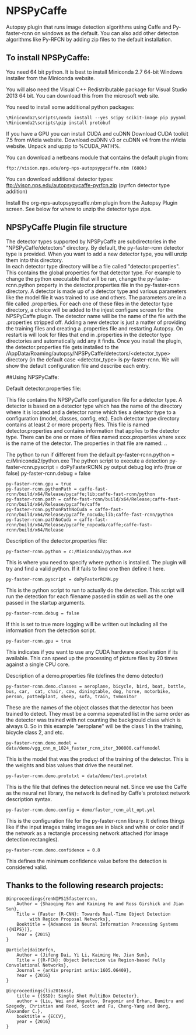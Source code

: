 # NPSPyCaffe
Autopsy plugin that runs image detection algorithms using Caffe and Py-faster-rcnn on windows as the default.  You can also add other detecton algorithms like Py-RFCN by adding zip files to the default installation.


## To install NPSPyCaffe:

You need 64 bit python.  It is best to install Miniconda 2.7 64-bit Windows installer from the Miniconda website.

You will also need the Visual C++ Redistributable package for Visual Studio 2013 64 bit.  You can download this from the microsoft web site.

You need to install some additional python packages:

    \Miniconda2\scripts\conda install --yes scipy scikit-image pip pyyaml
    \Miniconda2\scripts\pip install protobuf

If you have a GPU you can install CUDA and cuDNN
Download CUDA toolkit 7.5 from nVidia website.
Download cuDNN v3 or cuDNN v4 from the nVidia website.  Unpack and upzip to %CUDA_PATH%.

You can download a netbeans module that contains the default plugin from:

    ftp://vision.nps.edu/org-nps-autopsypycaffe.nbm (600k)

You can download additional detector types:
    ftp://vison.nps.edu/autopsypycaffe-pyrfcn.zip  (pyrfcn detector type addition)

Install the org-nps-autopsypycaffe.nbm plugin from the Autopsy Plugin screen.
See below for where to unzip the detector type zips.

## NPSPyCaffe Plugin file structure

The detector types supported by NPSPyCaffe are subdirectories in the "NPSPyCaffe/detectors" directory.  By default, the py-faster-rcnn detector type is provided.  When you want to add a new detector type, you will unzip them into this directory.  
In each detector type directory will be a file called "detector.properties". This contains the global properties for that detector type.  For example to change the python executable that will be ran, change the py-faster-rcnn.python property in the detector.properties file in the py-faster-rcnn directory.
A detector is made up of a detector type and various parameters like the model file it was trained to use and others.  The parameters are in a file called <detector name>.properties.  For each one of these files in the detector type directory, a choice will be added to the injest configure screen for the NPSPyCaffe plugin.  The detector name will be the name of the file with the .properties stripped off. Adding a new detector is just a matter of providing the training files and creating a <detector name>.properties file and restarting Autopsy.  On restart is will look for files that end in .properties in the detector type directories and automatically add any it finds.
Once you install the plugin, the detector.properties file gets installed to the <Users directory>/AppData/Roaming/autopsy/NPSPyCaffe/detectors/<detector_type> directory (in the default case <detector_type> is py-faster-rcnn. We will show the default configuration file and describe each entry.

##Using NPSPyCaffe:


Default detector.properties file:

This file contains the NPSPyCaffe configuration file for a detector type.
A detector is based on a detector type which has the name of the directory
where it is located and a detector name which ties a detector type to a
configuration (model, classes, config, etc).  Each detector type directory
contains at least 2 or more property files. This file is named
detector.properties and contains information that applies to the detector
type.  There can be one or more of files named xxxx.properties where
xxxx is the name of the detector.  The properties in that file are  named:
<detector type>.<detector name>.<property>

The python to run if different from the default
    py-faster-rcnn.python = c:/Miniconda2/python.exe
The python script to execute a detection
    py-faster-rcnn.pyscript =  doPyFasterRCNN.py
output debug log info (true or false)
    py-faster-rcnn.debug = false

    py-faster-rcnn.gpu = true
    py-faster-rcnn.pythonPath = caffe-fast-rcnn/build/x64/Release/pycaffe;lib;caffe-fast-rcnn/python
    py-faster-rcnn.path = caffe-fast-rcnn/build/x64/Release;caffe-fast-rcnn/build/x64/Release/pycaffe/caffe
    py-faster-rcnn.pythonPathNoCuda = caffe-fast-rcnn/build/x64/Release/pycaffe_nocuda;lib;caffe-fast-rcnn/python
    py-faster-rcnn.pathNoCuda = caffe-fast-rcnn/build/x64/Release/pycaffe_nopcuda/caffe;caffe-fast-rcnn/build/x64/Release

Description of the detector.properties file:

    py-faster-rcnn.python = c:/Miniconda2/python.exe
This is where you need to specify where python is installed.  The plugin will try and find a valid python.  If it fails to find one then define it here.    


    py-faster-rcnn.pyscript = doPyFasterRCNN.py
This is the python script to run to actually do the detection.  This script will run the detection for each filename passed in stdin as well as the one passed in the startup arguments. 

    py-faster-rcnn.debug = false
If this is set to true more logging will be written out including all the information from the detection script.

    py-faster-rcnn.gpu = true
This indicates if you want to use any CUDA hardware accelleration if its available. This can speed up the processing of picture files by 20 times against a single CPU core.

Description of a demo.properties file (defines the demo detector)

	py-faster-rcnn.demo.classes = aeroplane, bicycle, bird, boat, bottle, bus, car,  cat, chair, cow, diningtable, dog, horse, motorbike, person, pottedplant, sheep, sofa, train, tvmonitor
These are the names of the object classes that the detector has been trained to detect.  They must be a comma seperated list in the same order as the detector was trained with not counting the backgrould class which is always 0.  So in this example "aeroplane" will be the class 1 in the training, bicycle class 2, and etc.

	py-faster-rcnn.demo.model = data/demo/vgg_cnn_m_1024_faster_rcnn_iter_300000.caffemodel
This is the model that was the product of the training of the detector.  This is the weights and bias values that drive the neural net.


    py-faster-rcnn.demo.prototxt = data/demo/test.prototxt
This is the file that defines the detection neural net.  Since we use the Caffe as the neural net library, the network is defined by Caffe's prototext network description syntax.

    py-faster-rcnn.demo.config = demo/faster_rcnn_alt_opt.yml
This is the configuration file for the py-faster-rcnn library.  It defines things like if the input images traing images are in black and white or color and if the network as a rectangle processing network attached (for image detection rectangles).

    py-faster-rcnn.demo.confidence = 0.8
This defines the minimum confidence value before the detection is considered valid. 

## Thanks to the following research projects:

    @inproceedings{renNIPS15fasterrcnn,
        Author = {Shaoqing Ren and Kaiming He and Ross Girshick and Jian Sun},
        Title = {Faster {R-CNN}: Towards Real-Time Object Detection
             with Region Proposal Networks},
        Booktitle = {Advances in Neural Information Processing Systems ({NIPS})},
        Year = {2015}
    }

    @article{dai16rfcn,
        Author = {Jifeng Dai, Yi Li, Kaiming He, Jian Sun},
        Title = {{R-FCN}: Object Detection via Region-based Fully Convolutional Networks},
        Journal = {arXiv preprint arXiv:1605.06409},
        Year = {2016}
    }

    @inproceedings{liu2016ssd,
        title = {{SSD}: Single Shot MultiBox Detector},
        author = {Liu, Wei and Anguelov, Dragomir and Erhan, Dumitru and Szegedy, Christian and Reed, Scott and Fu, Cheng-Yang and Berg, Alexander C.},
        booktitle = {ECCV},
        year = {2016}
    }



